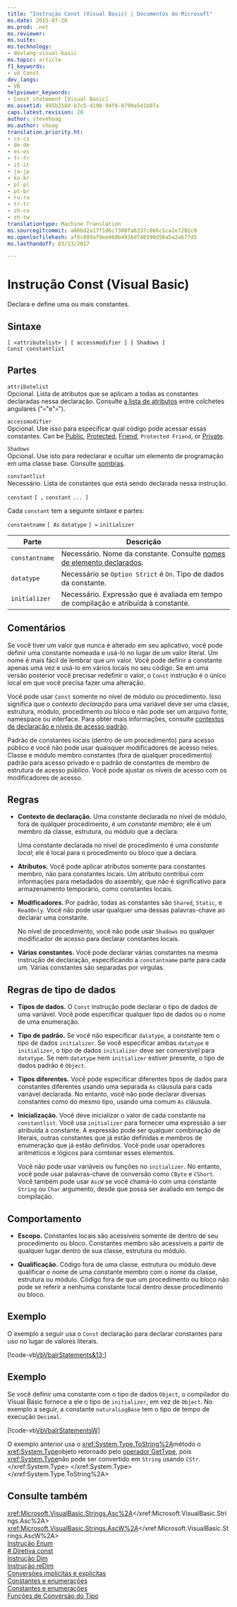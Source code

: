 ```yaml
---
title: "Instrução Const (Visual Basic) | Documentos do Microsoft"
ms.date: 2015-07-20
ms.prod: .net
ms.reviewer: 
ms.suite: 
ms.technology:
- devlang-visual-basic
ms.topic: article
f1_keywords:
- vb.Const
dev_langs:
- VB
helpviewer_keywords:
- Const statement [Visual Basic]
ms.assetid: 495b318d-b7c5-4198-94f8-0790a541b07a
caps.latest.revision: 28
author: stevehoag
ms.author: shoag
translation.priority.ht:
- cs-cz
- de-de
- es-es
- fr-fr
- it-it
- ja-jp
- ko-kr
- pl-pl
- pt-br
- ru-ru
- tr-tr
- zh-cn
- zh-tw
translationtype: Machine Translation
ms.sourcegitcommit: a06bd2a17f1d6c7308fa6337c866c1ca2e7281c0
ms.openlocfilehash: af8c889af9ee468b4936d746590d56a5a2a677d5
ms.lasthandoff: 03/13/2017

---
```

# <a name="const-statement-visual-basic"></a>Instrução Const (Visual Basic)
Declara e define uma ou mais constantes.  
  
## <a name="syntax"></a>Sintaxe  
  
```  
[ <attributelist> ] [ accessmodifier ] [ Shadows ]   
Const constantlist  
```  
  
## <a name="parts"></a>Partes  
 `attributelist`  
 Opcional. Lista de atributos que se aplicam a todas as constantes declaradas nessa declaração. Consulte [a lista de atributos](../../../visual-basic/language-reference/statements/attribute-list.md) entre colchetes angulares ("`<`"e"`>`").  
  
 `accessmodifier`  
 Opcional. Use isso para especificar qual código pode acessar essas constantes. Can be [Public](../../../visual-basic/language-reference/modifiers/public.md), [Protected](../../../visual-basic/language-reference/modifiers/protected.md), [Friend](../../../visual-basic/language-reference/modifiers/friend.md), `Protected Friend`, or [Private](../../../visual-basic/language-reference/modifiers/private.md).  
  
 `Shadows`  
 Opcional. Use isto para redeclarar e ocultar um elemento de programação em uma classe base. Consulte [sombras](../../../visual-basic/language-reference/modifiers/shadows.md).  
  
 `constantlist`  
 Necessário. Lista de constantes que está sendo declarada nessa instrução.  
  
 `constant` `[ ,` `constant` `... ]`  
  
 Cada `constant` tem a seguinte sintaxe e partes:  
  
 `constantname` `[ As` `datatype` `] =` `initializer`  
  
|Parte|Descrição|  
|----------|-----------------|  
|`constantname`|Necessário. Nome da constante. Consulte [nomes de elemento declarados](../../../visual-basic/programming-guide/language-features/declared-elements/declared-element-names.md).|  
|`datatype`|Necessário se `Option Strict` é `On`. Tipo de dados da constante.|  
|`initializer`|Necessário. Expressão que é avaliada em tempo de compilação e atribuída à constante.|  
  
## <a name="remarks"></a>Comentários  
 Se você tiver um valor que nunca é alterado em seu aplicativo, você pode definir uma constante nomeada e usá-lo no lugar de um valor literal. Um nome é mais fácil de lembrar que um valor. Você pode definir a constante apenas uma vez e usá-lo em vários locais no seu código. Se em uma versão posterior você precisar redefinir o valor, o `Const` instrução é o único local em que você precisa fazer uma alteração.  
  
 Você pode usar `Const` somente no nível de módulo ou procedimento. Isso significa que o *contexto declaração* para uma variável deve ser uma classe, estrutura, módulo, procedimento ou bloco e não pode ser um arquivo fonte, namespace ou interface. Para obter mais informações, consulte [contextos de declaração e níveis de acesso padrão](../../../visual-basic/language-reference/statements/declaration-contexts-and-default-access-levels.md).  
  
 Padrão de constantes locais (dentro de um procedimento) para acesso público e você não pode usar quaisquer modificadores de acesso neles. Classe e módulo membro constantes (fora de qualquer procedimento) padrão para acesso privado e o padrão de constantes de membro de estrutura de acesso público. Você pode ajustar os níveis de acesso com os modificadores de acesso.  
  
## <a name="rules"></a>Regras  
  
-   **Contexto de declaração.** Uma constante declarada no nível de módulo, fora de qualquer procedimento, é um *constante membro*; ele é um membro da classe, estrutura, ou módulo que a declara.  
  
     Uma constante declarada no nível de procedimento é uma *constante local*; ele é local para o procedimento ou bloco que a declara.  
  
-   **Atributos.** Você pode aplicar atributos somente para constantes membro, não para constantes locais. Um atributo contribui com informações para metadados do assembly, que não é significativo para armazenamento temporário, como constantes locais.  
  
-   **Modificadores.** Por padrão, todas as constantes são `Shared`, `Static`, e `ReadOnly`. Você não pode usar qualquer uma dessas palavras-chave ao declarar uma constante.  
  
     No nível de procedimento, você não pode usar `Shadows` ou qualquer modificador de acesso para declarar constantes locais.  
  
-   **Várias constantes.** Você pode declarar várias constantes na mesma instrução de declaração, especificando a `constantname` parte para cada um. Várias constantes são separadas por vírgulas.  
  
## <a name="data-type-rules"></a>Regras de tipo de dados  
  
-   **Tipos de dados.** O `Const` instrução pode declarar o tipo de dados de uma variável. Você pode especificar qualquer tipo de dados ou o nome de uma enumeração.  
  
-   **Tipo de padrão.** Se você não especificar `datatype`, a constante tem o tipo de dados `initializer`. Se você especificar ambas `datatype` e `initializer`, o tipo de dados `initializer` deve ser conversível para `datatype`. Se nem `datatype` nem `initializer` estiver presente, o tipo de dados padrão é `Object`.  
  
-   **Tipos diferentes.** Você pode especificar diferentes tipos de dados para constantes diferentes usando uma separada `As` cláusula para cada variável declarada. No entanto, você não pode declarar diversas constantes como do mesmo tipo, usando uma comum `As` cláusula.  
  
-   **Inicialização.** Você deve inicializar o valor de cada constante na `constantlist`. Você usa `initializer` para fornecer uma expressão a ser atribuída à constante. A expressão pode ser qualquer combinação de literais, outras constantes que já estão definidas e membros de enumeração que já estão definidos. Você pode usar operadores aritméticos e lógicos para combinar esses elementos.  
  
     Você não pode usar variáveis ou funções no `initializer`. No entanto, você pode usar palavras-chave de conversão como `CByte` e `CShort`. Você também pode usar `AscW` se você chamá-lo com uma constante `String` ou `Char` argumento, desde que possa ser avaliado em tempo de compilação.  
  
## <a name="behavior"></a>Comportamento  
  
-   **Escopo.** Constantes locais são acessíveis somente de dentro de seu procedimento ou bloco. Constantes membro são acessíveis a partir de qualquer lugar dentro de sua classe, estrutura ou módulo.  
  
-   **Qualificação.** Código fora de uma classe, estrutura ou módulo deve qualificar o nome de uma constante membro com o nome da classe, estrutura ou módulo. Código fora de que um procedimento ou bloco não pode se referir a nenhuma constante local dentro desse procedimento ou bloco.  
  
## <a name="example"></a>Exemplo  
 O exemplo a seguir usa o `Const` declaração para declarar constantes para uso no lugar de valores literais.  
  
 [!code-vb[VbVbalrStatements&13;](../../../visual-basic/language-reference/error-messages/codesnippet/VisualBasic/const-statement_1.vb)]  
  
## <a name="example"></a>Exemplo  
 Se você definir uma constante com o tipo de dados `Object`, o compilador do Visual Basic fornece a ele o tipo de `initializer`, em vez de `Object`. No exemplo a seguir, a constante `naturalLogBase` tem o tipo de tempo de execução `Decimal`.  
  
 [!code-vb[VbVbalrStatements&#87;](../../../visual-basic/language-reference/error-messages/codesnippet/VisualBasic/const-statement_2.vb)]  
  
 O exemplo anterior usa o <xref:System.Type.ToString%2A>método o <xref:System.Type>objeto retornado pelo [operador GetType](../../../visual-basic/language-reference/operators/gettype-operator.md), pois <xref:System.Type>não pode ser convertido em `String` usando `CStr`.</xref:System.Type> </xref:System.Type> </xref:System.Type.ToString%2A>  
  
## <a name="see-also"></a>Consulte também  
 <xref:Microsoft.VisualBasic.Strings.Asc%2A></xref:Microsoft.VisualBasic.Strings.Asc%2A>   
 <xref:Microsoft.VisualBasic.Strings.AscW%2A></xref:Microsoft.VisualBasic.Strings.AscW%2A>   
 [Instrução Enum](../../../visual-basic/language-reference/statements/enum-statement.md)   
 [# Diretiva const](../../../visual-basic/language-reference/directives/const-directive.md)   
 [Instrução Dim](../../../visual-basic/language-reference/statements/dim-statement.md)   
 [Instrução reDim](../../../visual-basic/language-reference/statements/redim-statement.md)   
 [Conversões implícitas e explícitas](../../../visual-basic/programming-guide/language-features/data-types/implicit-and-explicit-conversions.md)   
 [Constantes e enumerações](../../../visual-basic/programming-guide/language-features/constants-enums/index.md)   
 [Constantes e enumerações](../../../visual-basic/language-reference/constants-and-enumerations.md)   
 [Funções de Conversão do Tipo](../../../visual-basic/language-reference/functions/type-conversion-functions.md)
